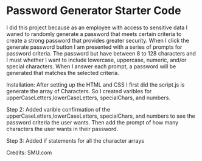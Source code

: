 # Password Generator Starter Code

I did this project because as an employee with access to sensitive data
I waned to randomly generate a password that meets certain criteria
to create a strong password that provides greater security. When I click the generate password button I am presented with a series of prompts for password criteria. The password but have between 8 to 128 characters and I must whether I want to include lowercase, uppercase, numeric, and/or special characters. When I answer each prompt, a password will be generated that matches the selected criteria. 

Installation: After setting up the HTML and CSS I first did the script.js is generate the array of Characters. So I created varibles for upperCaseLetters,lowerCaseLetters, specialChars, and numbers.

Step 2: Added varible confirmation of the upperCaseLetters,lowerCaseLetters, specialChars, and numbers to see the password criteria the user wants. Then add the prompt of how many characters the user wants in their password.

Step 3: Added if statements for all the character arrays







Credits: SMU.com
